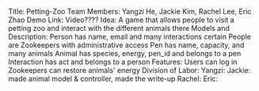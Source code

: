 Title: Petting-Zoo
Team Members: Yangzi He, Jackie Kim, Rachel Lee, Eric Zhao
Demo Link: Video????
Idea: A game that allows people to visit a petting zoo and interact with the different animals there 
Models and Description: 
Person
has name, email and many interactions
certain People are Zookeepers with administrative access
Pen
has name, capacity, and many animals
Animal
has species, energy, pen_id and belongs to a pen 
Interaction
has act and belongs to a person
Features:
Users can log in
Zookeepers can restore animals' energy
Division of Labor:
Yangzi:
Jackie: made animal model & controller, made the write-up 
Rachel: 
Eric: 
